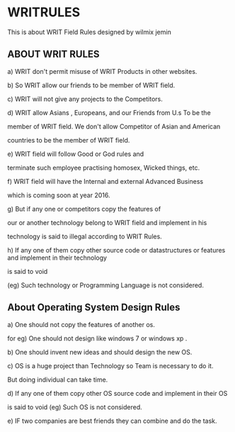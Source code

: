 # WRITRULES
This   is   about   WRIT  Field   Rules   designed  by  wilmix  jemin

ABOUT   WRIT  RULES
----------------------------

a)  WRIT    don't  permit    misuse    of  WRIT    Products    in  other  websites.

b) So  WRIT  allow  our  friends  to  be    member  of  WRIT    field.

 c)  WRIT    will  not    give    any  projects    to  the    Competitors.

d)  WRIT  allow  Asians  , Europeans, and  our  Friends    from  U.s  To    be  the 

member  of  WRIT    field.  We  don't  allow    Competitor  of  Asian  and  American

countries  to  be    the  member  of  WRIT  field.

e)  WRIT  field  will  follow    Good or  God  rules    and

terminate  such  employee    practising  homosex, Wicked  things, etc.


f)  WRIT  field  will    have    the  Internal  and  external  Advanced  Business

which  is  coming  soon  at  year  2016. 


g) But if any one or competitors copy the features of

our or another technology belong to WRIT field and implement in his

technology is said to illegal according to WRIT Rules.



h) If any one of them copy other source code or datastructures or  features   and implement in their technology

is said to void 

(eg) Such technology or Programming Language  is not considered.


About  Operating System Design Rules
-------------------------------------


a) One  should  not  copy the  features  of  another os.

for  eg)  One should  not  design  like  windows  7 or  windows  xp .



b)  One  should    invent  new  ideas  and  should  design   the  new  OS.

c)  OS  is   a huge  project than  Technology  so  Team  is necessary  to do  it.

But  doing  individual  can  take  time.


d)  If any one of them copy other OS  source code and implement in their OS

is said to void (eg) Such OS is not considered.


e) IF  two  companies  are best friends they  can  combine  and do  the task.



 

